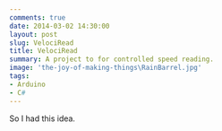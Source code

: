 ```yaml
---
comments: true
date: 2014-03-02 14:30:00
layout: post
slug: VelociRead
title: VelociRead
summary: A project to for controlled speed reading.
image: 'the-joy-of-making-things\RainBarrel.jpg'
tags:
- Arduino
- C#
---
```


So I had this idea.
